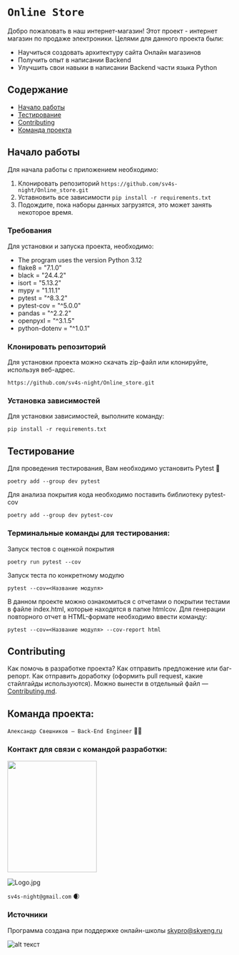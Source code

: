 # `Online Store`

Добро пожаловать в наш интернет-магазин!
Этот проект - интернет магазин по продаже электроники.
Целями для данного проекта были:

- Научиться создовать архитектуру сайта Онлайн магазинов
- Получить опыт в написании Backend
- Улучшить свои навыки в написании Backend части языка Python

## Содержание

- [Начало работы](#начало-работы)
- [Тестирование](#тестирование)
- [Contributing](#contributing)
- [Команда проекта](#команда-проекта)


## Начало работы

Для начала работы с приложением необходимо:

1. Клонировать репозиторий `https://github.com/sv4s-night/Online_store.git`
1. Уставновить все зависимости `pip install -r requirements.txt`
1. Подождите, пока наборы данных загрузятся, это может занять некоторое время.

### Требования

Для установки и запуска проекта, необходимо:

- The program uses the version Python 3.12
- flake8 = "7.1.0"
- black = "24.4.2"
- isort = "5.13.2"
- mypy = "1.11.1"
- pytest = "^8.3.2"
- pytest-cov = "^5.0.0"
- pandas = "^2.2.2"
- openpyxl = "^3.1.5"
- python-dotenv = "^1.0.1"


### Клонировать репозиторий

Для установки проекта можно скачать zip-файл или клонируйте, используя веб-адрес.

```https://github.com/sv4s-night/Online_store.git```


### Установка зависимостей

Для установки зависимостей, выполните команду:

```pip install -r requirements.txt```

## Тестирование

Для проведения тестирования, Вам необходимо установить Pytest 🔧

```poetry add --group dev pytest```

Для анализа покрытия кода необходимо поставить библиотеку pytest-cov

```poetry add --group dev pytest-cov```

### Терминальные команды для тестирования:

Запуск тестов с оценкой покрытия

```poetry run pytest --cov```

Запуск теста по конкретному модулю

```pytest --cov=<Название модуля>```

В данном проекте можно ознакомиться с отчетами о покрытии тестами в файле index.html, которые находятся в папке htmlcov.
Для генерации повторного отчет в HTML-формате необходимо ввести команду:

```pytest --cov=<Название модуля> --cov-report html```

## Contributing

Как помочь в разработке проекта? Как отправить предложение или баг-репорт.
Как отправить доработку (оформить pull request, какие стайлгайды используются).
Можно вынести в отдельный файл — [Contributing.md](./CONTRIBUTING.md).

## Команда проекта:

`Александр Свешников — Back-End Engineer` 🔧👿

### Контакт для связи с командой разработки:

<img src="https://github.com/sv4s-night/Online_store/blob/future_14_1/data/Logo.jpg?raw=true" width="200" height="250">

![Logo.jpg](https://github.com/sv4s-night/Online_store/blob/future_14_1/data/Logo.jpg?raw=true)

`sv4s-night@gmail.com` 🌒

### Источники

Программа создана при поддержке онлайн-школы [skypro@skyeng.ru](https://sky.pro/#giftpopup)

![alt текст](https://static.tildacdn.com/tild3364-3965-4237-b664-363533643431/Group_1321317003.svg)